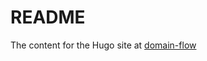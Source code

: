 # README

The content for the Hugo site at [domain-flow](https://stillwater-sc.github.io/domain-flow)
